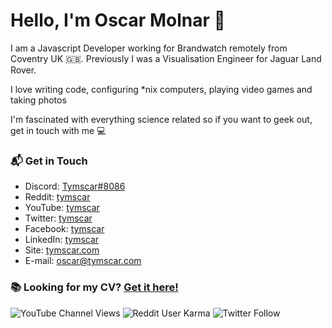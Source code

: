 # Hello, I'm Oscar Molnar 👋

I am a Javascript Developer working for Brandwatch remotely from Coventry UK 🇬🇧. Previously I was a Visualisation Engineer for Jaguar Land Rover.

I love writing code, configuring \*nix computers, playing video games and taking photos

I'm fascinated with everything science related so if you want to geek out, get in touch with me 💻


### 📬 Get in Touch

- Discord: [Tymscar#8086][discord]
- Reddit: [tymscar][reddit]
- YouTube: [tymscar][youtube]
- Twitter: [tymscar][twitter]
- Facebook: [tymscar][facebook]
- LinkedIn: [tymscar][linkedin]
- Site: [tymscar.com][site]
- E-mail: oscar@tymscar.com

### 📚 Looking for my CV? [Get it here!](https://drive.google.com/file/d/1zkEZ4jAZDNCTz-Rs16S2e5TvjCLPR5-W/view)



[discord]: https://discord.com/users/120366450199363587
[reddit]: https://www.reddit.com/user/tymscar/
[youtube]: https://www.youtube.com/tymscar
[twitter]: https://twitter.com/Tymscar
[facebook]: https://www.facebook.com/tymscar
[linkedin]: https://www.linkedin.com/in/tymscar/
[site]: https://tymscar.com


![YouTube Channel Views](https://img.shields.io/youtube/channel/views/UC4oOTUQqQ3YhXY9R6AG-x1A?style=social)
![Reddit User Karma](https://img.shields.io/reddit/user-karma/combined/tymscar?label=karma&style=social)
![Twitter Follow](https://img.shields.io/twitter/follow/tymscar?label=Followers&style=social)
